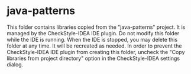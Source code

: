# java-patterns

This folder contains libraries copied from the "java-patterns" project.
It is managed by the CheckStyle-IDEA IDE plugin.
Do not modify this folder while the IDE is running.
When the IDE is stopped, you may delete this folder at any time. It will be recreated as needed.
In order to prevent the CheckStyle-IDEA IDE plugin from creating this folder,
uncheck the "Copy libraries from project directory" option in the CheckStyle-IDEA settings dialog.

